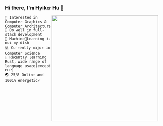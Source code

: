 ### Hi there, I'm Hyiker Hu 👋


<img align="right" src="https://github-readme-stats.vercel.app/api/top-langs/?username=Hyiker&layout=compact&exclude_repo=hyiker-blog,hyiker.github.io,CampusNavigation" width='350"' />

```
🍵️ Interested in Computer Graphics & Computer Architecture
🚀️ Do well in full-stack development
🖤 Machine🤖️Learning is not my dish
💻 Currently major in Computer Science
🦀 Recently learning Rust, wide range of language usage(except PHP)
🌏 25/8 Online and 1001% energetic⚡
```
